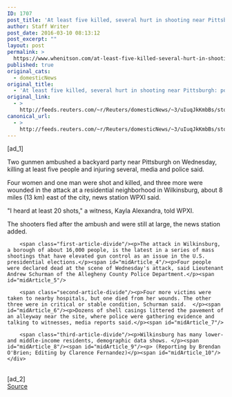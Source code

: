 ```yaml
---
ID: 1707
post_title: 'At least five killed, several hurt in shooting near Pittsburgh: police'
author: Staff Writer
post_date: 2016-03-10 08:13:12
post_excerpt: ""
layout: post
permalink: >
  https://www.whenitson.com/at-least-five-killed-several-hurt-in-shooting-near-pittsburgh-police/
published: true
original_cats:
  - domesticNews
original_title:
  - 'At least five killed, several hurt in shooting near Pittsburgh: police'
original_link:
  - >
    http://feeds.reuters.com/~r/Reuters/domesticNews/~3/uIuqJkKmbBs/story01.htm
canonical_url:
  - >
    http://feeds.reuters.com/~r/Reuters/domesticNews/~3/uIuqJkKmbBs/story01.htm
---
```

 [ad_1]
<br><div id="articleText">
<span id="midArticle_start"/>

<span class="focusParagraph" readability="5"><p><span class="articleLocatio&lt;/span&gt;n">Two gunmen ambushed a backyard party near Pittsburgh on Wednesday, killing at least five people and injuring several, media and police said.</span></p></span><span id="midArticle_0"/><p>Four women and one man were shot and killed, and three more were wounded in the attack at a residential neighborhood in Wilkinsburg, about 8 miles (13 km) east of the city, news station WPXI said.</p><span id="midArticle_1"/><p>"I heard at least 20 shots," a witness, Kayla Alexandra, told WPXI.</p><span id="midArticle_2"/><p>The shooters fled after the ambush and were still at large, the news station added. </p><span id="midArticle_3"/>
        
        <span class="first-article-divide"/><p>The attack in Wilkinsburg, a borough of about 16,000 people, is the latest in a series of mass shootings that have elevated gun control as an issue in the U.S. presidential elections.</p><span id="midArticle_4"/><p>Four people were declared dead at the scene of Wednesday's attack, said Lieutenant Andrew Schurman of the Allegheny County Police Department.</p><span id="midArticle_5"/>
        
        <span class="second-article-divide"/><p>Four more victims were taken to nearby hospitals, but one died from her wounds. The other three were in critical or stable condition, Schurman said.  </p><span id="midArticle_6"/><p>Dozens of shell casings littered the pavement of an alleyway near the site, where police were gathering evidence and talking to witnesses, media reports said.</p><span id="midArticle_7"/>
        
        <span class="third-article-divide"/><p>Wilkinsburg has many lower- and middle-income residents, demographic data shows. </p><span id="midArticle_8"/><span id="midArticle_9"/><p> (Reporting by Brendan O'Brien; Editing by Clarence Fernandez)</p><span id="midArticle_10"/></div>
<br>[ad_2]
<br><a href="http://feeds.reuters.com/~r/Reuters/domesticNews/~3/uIuqJkKmbBs/story01.htm">Source </a>